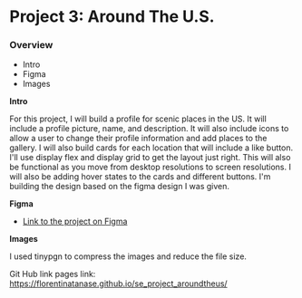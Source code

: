 # Project 3: Around The U.S.

### Overview

- Intro
- Figma
- Images

**Intro**

For this project, I will build a profile for scenic places in the US. It will include a profile picture, name, and description. It will also include icons to allow a user to change their profile information and add places to the gallery. I will also build cards for each location that will include a like button. I'll use display flex and display grid to get the layout just right. This will also be functional as you move from desktop resolutions to screen resolutions. I will also be adding hover states to the cards and different buttons. I'm building the design based on the figma design I was given.

**Figma**

- [Link to the project on Figma](https://www.figma.com/file/ii4xxsJ0ghevUOcssTlHZv/Sprint-3%3A-Around-the-US?node-id=0%3A1)

**Images**

I used tinypgn to compress the images and reduce the file size.

Git Hub link pages link: https://florentinatanase.github.io/se_project_aroundtheus/
